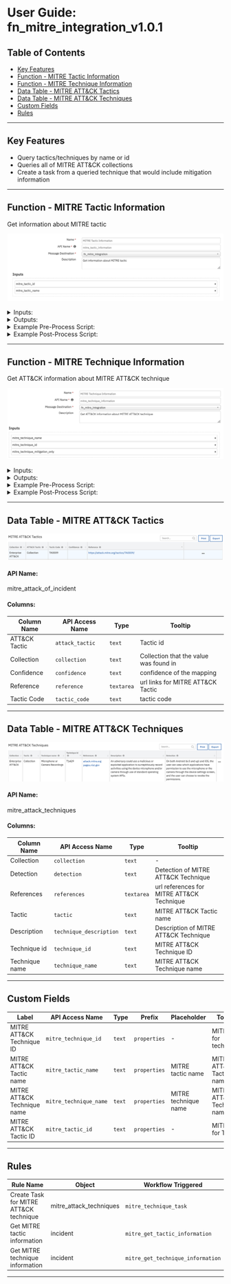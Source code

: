 <!--
  This User README.md is generated by running:
  "resilient-circuits docgen -p fn_mitre_integration --only-user-guide"

  It is best edited using a Text Editor with a Markdown Previewer. VS Code
  is a good example. Checkout https://guides.github.com/features/mastering-markdown/
  for tips on writing with Markdown

  If you make manual edits and run docgen again, a .bak file will be created

  Store any screenshots in the "doc/screenshots" directory and reference them like:
  ![screenshot: screenshot_1](./screenshots/screenshot_1.png)
-->

# **User Guide:** fn_mitre_integration_v1.0.1

## Table of Contents
- [Key Features](#key-features)
- [Function - MITRE Tactic Information](#function---mitre-tactic-information)
- [Function - MITRE Technique Information](#function---mitre-technique-information)
- [Data Table - MITRE ATT&CK Tactics](#data-table---mitre-attck-tactics)
- [Data Table - MITRE ATT&CK Techniques](#data-table---mitre-attck-techniques)
- [Custom Fields](#custom-fields)
- [Rules](#rules)

---

## Key Features
<!--
  List the Key Features of the Integration
-->
* Query tactics/techniques by name or id
* Queries all of MITRE ATT&CK collections
* Create a task from a queried technique that would include mitigation information

---

## Function - MITRE Tactic Information
Get information about MITRE tactic

 ![screenshot: fn-mitre-tactic-information ](./screenshots/fn-mitre-tactic-information.png)

<details><summary>Inputs:</summary>
<p>

| Name | Type | Required | Example | Tooltip |
| ---- | :--: | :------: | ------- | ------- |
| `mitre_tactic_id` | `text` | No | `TA0002` | MITRE ATT&CK Tactic ID |
| `mitre_tactic_name` | `text` | No | `Execution` | MITRE Tactic Name |

</p>
</details>

<details><summary>Outputs:</summary>
<p>

```python
results = {
  "mitre_tactics": [
    {
      
      "name": String,
      "id": String,
      "ref": "String",
      "collection": "String", 
      "mitre_techniques": [
        {
          "name": "String", 
          "description": "String",
          "external_references": [{"url": "String"}],
          "x_mitre_detection": "String",
          "id": "String",
          "collection": "String"
        }
      ]
    }
  ]
}
```

</p>
</details>

<details><summary>Example Pre-Process Script:</summary>
<p>

```python
# if at least one activity field is given discard the inputs
# this is to avoid situation where rule has name and activity has id for different tactics, which can lead to unexpected output
activity_field_given = rule.properties.mitre_tactic_name or rule.properties.mitre_tactic_id
incident_propery_given = incident.properties.mitre_tactic_id or incident.properties.mitre_tactic_name

if activity_field_given:
  inputs.mitre_tactic_name = rule.properties.mitre_tactic_name
  inputs.mitre_tactic_id = rule.properties.mitre_tactic_id
elif incident_propery_given:
  inputs.mitre_tactic_name = incident.properties.mitre_tactic_name
  inputs.mitre_tactic_id = incident.properties.mitre_tactic_id
# else, just keep the function input
```

</p>
</details>

<details><summary>Example Post-Process Script:</summary>
<p>

```python
tactics = results.mitre_tactics

for tactic in tactics:
  #
  # MITRE ATTACK of Incident Datatable
  #
  tactic_row = incident.addRow("mitre_attack_of_incident")
  tactic_row["collection"] = tactic["collection"]
  tactic_row["attack_tactic"] = tactic["name"]
  tactic_row["tactic_code"] = tactic["id"]
  url_html = '<a href="' + tactic["ref"] + '">' + tactic["ref"] + '</a><br>'
  tactic_row["reference"] = helper.createRichText(url_html)
  tactic_row["confidence"] = " "
  #
  # MITRE ATT&CK techniques Datatable
  #
  techs = tactic["mitre_techniques"]
  for att_tech in techs:
    tech_row = incident.addRow("mitre_attack_techniques")
    tech_row["collection"] = tactic["collection"]
    tech_row["tactic"] = tactic["name"]

    tech_row["technique_name"] = att_tech["name"]
    tech_row["technique_description"] = att_tech["description"]
    refs = att_tech["external_references"]
    ref_html = ""
    for ref in refs:
      url = ref["url"]
      
      https_str = "https://"
      http_str = "http://"

      start_pos = url.find(https_str)

      if start_pos != -1:
        start_pos = start_pos + len(https_str)
      else:
        # try http://
        start_pos = url.find(http_str)
        if start_pos != -1:
          start_pos = start_pos + len(http_str)
        else:
          start_pos = 0 

      end_pos = url.find('/', start_pos)
      if end_pos == 0:
        # We don't know how to extract
        display_str = url
      elif end_pos == -1:
        display_str = url[start_pos:]
      else:
        display_str = url[start_pos:end_pos]
      
      ref_html = ref_html + '<a href="' + ref["url"] + '">' + display_str + '</a><br>'
    tech_row["references"] = helper.createRichText(ref_html)
    tech_row["detection"] = att_tech["x_mitre_detection"]
    tech_row["technique_id"] = att_tech["id"]


```

</p>
</details>

---
## Function - MITRE Technique Information
Get ATT&CK information about MITRE ATT&CK technique

 ![screenshot: fn-mitre-technique-information ](./screenshots/fn-mitre-technique-information.png)

<details><summary>Inputs:</summary>
<p>

| Name | Type | Required | Example | Tooltip |
| ---- | :--: | :------: | ------- | ------- |
| `mitre_technique_id` | `text` | No | `T1155` | - |
| `mitre_technique_mitigation_only` | `boolean` | No | `-` | Retrieve the mitigation only |
| `mitre_technique_name` | `text` | No | `AppleScript` | - |

</p>
</details>

<details><summary>Outputs:</summary>
<p>

```python
results = {
  "mitre_techniques": [
    {
      "name": "String", 
      "description": "String",
      "external_references": [{"url": "String"}],
      "x_mitre_detection": "String",
      "id": "String",
      "collection": "String"
    }
  ]
}
```

</p>
</details>

<details><summary>Example Pre-Process Script:</summary>
<p>

```python
inputs.mitre_technique_id = row.technique_id
inputs.mitre_technique_name = row.technique_name
```

</p>
</details>

<details><summary>Example Post-Process Script:</summary>
<p>

```python
techniques = results.mitre_techniques

if not isinstance(techniques, list):
  techniques = [techniques]

for technique in techniques:
  task_title = "MITRE ATT&CK Technique: " + results.name
  task_summary=u"""
  <h1> Description </h1>
  {des}
  <h1> Detection </h1>
  {det}
  <h1> Mitigation </h1>
  {miti}
  """.format(des=row.tech_description, det=row.detection, miti=technique["mitre_mitigation"])
  incident.addTask(task_title, "Detect/Analyze", helper.createRichText(task_summary))
```

</p>
</details>

---

## Data Table - MITRE ATT&CK Tactics

 ![screenshot: dt-mitre-attck-tactics](./screenshots/dt-mitre-attck-tactics.png)

#### API Name:
mitre_attack_of_incident

#### Columns:
| Column Name | API Access Name | Type | Tooltip |
| ----------- | --------------- | ---- | ------- |
| ATT&CK Tactic | `attack_tactic` | `text` | Tactic id |
| Collection | `collection` | `text` | Collection that the value was found in |
| Confidence | `confidence` | `text` | confidence of the mapping |
| Reference | `reference` | `textarea` | url links for MITRE ATT&CK Tactic |
| Tactic Code | `tactic_code` | `text` | tactic code |

---
## Data Table - MITRE ATT&CK Techniques

 ![screenshot: dt-mitre-attck-techniques](./screenshots/dt-mitre-attck-techniques.png)

#### API Name:
mitre_attack_techniques

#### Columns:
| Column Name | API Access Name | Type | Tooltip |
| ----------- | --------------- | ---- | ------- |
| Collection | `collection` | `text` | - |
| Detection | `detection` | `text` | Detection of MITRE ATT&CK Technique  |
| References | `references` | `textarea` | url references for MITRE ATT&CK Technique |
| Tactic | `tactic` | `text` | MITRE ATT&CK Tactic name |
| Description | `technique_description` | `text` | Description of MITRE ATT&CK Technique |
| Technique id | `technique_id` | `text` | MITRE ATT&CK Technique ID |
| Technique name | `technique_name` | `text` | MITRE ATT&CK Technique name |

---

## Custom Fields
| Label | API Access Name | Type | Prefix | Placeholder | Tooltip |
| ----- | --------------- | ---- | ------ | ----------- | ------- |
| MITRE ATT&CK Technique ID | `mitre_technique_id` | `text` | `properties` | - | MITRE ID for technique |
| MITRE ATT&CK Tactic name | `mitre_tactic_name` | `text` | `properties` | MITRE tactic name | MITRE ATT&CK Tactic name |
| MITRE ATT&CK Technique name | `mitre_technique_name` | `text` | `properties` | MITRE technique name | MITRE ATT&CK Technique name |
| MITRE ATT&CK Tactic ID | `mitre_tactic_id` | `text` | `properties` | - | MITRE ID for Tactic |

---


## Rules
| Rule Name | Object | Workflow Triggered |
| --------- | ------ | ------------------ |
| Create Task for MITRE ATT&CK technique | mitre_attack_techniques | `mitre_technique_task` |
| Get MITRE tactic information | incident | `mitre_get_tactic_information` |
| Get MITRE technique information | incident | `mitre_get_technique_information` |

---

<!--
## Inform Resilient Users
  Use this section to optionally provide additional information so that Resilient playbook 
  designer can get the maximum benefit of your integration.
-->